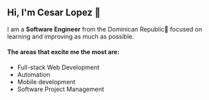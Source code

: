 ## Hi, I'm Cesar Lopez 🐧

I am a **Software Engineer** from the Dominican Republic🌴 focused on learning and improving as much as possible.

#### The areas that excite me the most are: 
* Full-stack Web Development
* Automation
* Mobile development
* Software Project Management


<!-- 
I have a Youtube channel called (Slowtyper)[https://www.youtube.com/channel/UCLrjwyHUJ-IzwEBZtTCbuCg] where I post devlogs and tutorials. I'll be more than honored if you join on the journey of becoming better software engineers together. (WIP)
-->
